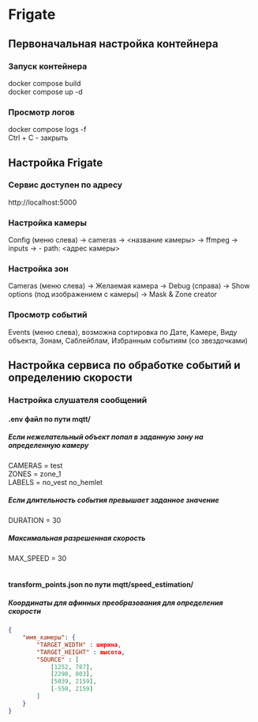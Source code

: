 # Frigate

## Первоначальная настройка контейнера

### Запуск контейнера
docker compose build <br/>
docker compose up -d

### Просмотр логов
docker compose logs -f <br/>
Ctrl + C - закрыть

## Настройка Frigate

### Сервис доступен по адресу
http://localhost:5000

### Настройка камеры
Config (меню слева) -> cameras -> <название камеры> -> ffmpeg -> inputs -> - path: <адрес камеры>

### Настройка зон
Cameras (меню слева) -> Желаемая камера -> Debug (справа) -> Show options (под изображением с камеры) -> Mask & Zone creator

### Просмотр событий
Events (меню слева), возможна сортировка по Дате, Камере, Виду объекта, Зонам, Саблейблам, Избранным событиям (со звездочками)

## Настройка сервиса по обработке событий и определению скорости

### Настройка слушателя сообщений
#### .env файл по пути mqtt/
##### Если нежелательный объект попал в заданную зону на определенную камеру
CAMERAS = test <br/>
ZONES = zone_1 <br/>
LABELS = no_vest no_hemlet <br/>
##### Если длительность события превышает заданное значение
DURATION = 30 <br/>
##### Максимальная разрешенная скорость
MAX_SPEED = 30 <br/><br/>

#### transform_points.json по пути mqtt/speed_estimation/
##### Координаты для афинных преобразования для определения скорости
```json
{
    "имя_камеры": {
        "TARGET_WIDTH" : ширина,
        "TARGET_HEIGHT" : высота,
        "SOURCE" : [
            [1252, 787],
            [2298, 803],
            [5039, 2159],
            [-550, 2159]
        ]
    }
}
```